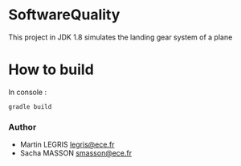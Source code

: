 SoftwareQuality
===============
This project in JDK 1.8 simulates the landing gear system of a plane

# How to build
In console :  
``` console  
gradle build
```


### Author
* Martin LEGRIS legris@ece.fr
* Sacha MASSON smasson@ece.fr
